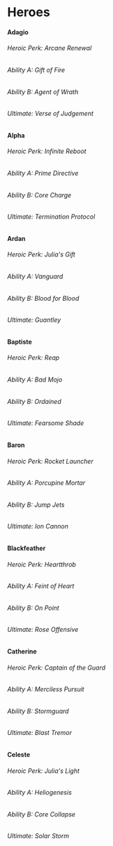 # Heroes

#### Adagio

###### Heroic Perk: Arcane Renewal

###### Ability A: Gift of Fire

###### Ability B: Agent of Wrath

###### Ultimate: Verse of Judgement

#### Alpha

###### Heroic Perk: Infinite Reboot

###### Ability A: Prime Directive

###### Ability B: Core Charge

###### Ultimate: Termination Protocol

#### Ardan

###### Heroic Perk: Julia's Gift

###### Ability A: Vanguard

###### Ability B: Blood for Blood

###### Ultimate: Guantley

#### Baptiste

###### Heroic Perk: Reap

###### Ability A: Bad Mojo

###### Ability B: Ordained

###### Ultimate: Fearsome Shade

#### Baron

###### Heroic Perk: Rocket Launcher

###### Ability A: Porcupine Mortar

###### Ability B: Jump Jets

###### Ultimate: Ion Cannon

#### Blackfeather

###### Heroic Perk: Heartthrob

###### Ability A: Feint of Heart

###### Ability B: On Point

###### Ultimate: Rose Offensive

#### Catherine

###### Heroic Perk: Captain of the Guard

###### Ability A: Merciless Pursuit

###### Ability B: Stormguard

###### Ultimate: Blast Tremor

#### Celeste

###### Heroic Perk: Julia's Light

###### Ability A: Heliogenesis

###### Ability B: Core Collapse

###### Ultimate: Solar Storm



